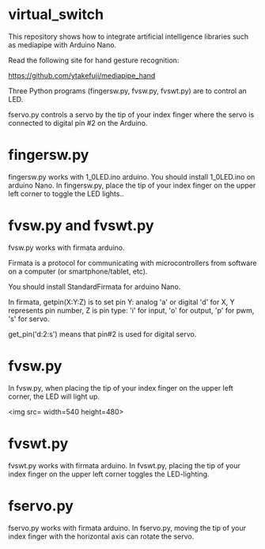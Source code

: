# virtual_switch
This repository shows how to integrate artificial intelligence libraries such as mediapipe
with Arduino Nano.

Read the following site for hand gesture recognition:

https://github.com/ytakefuji/mediapipe_hand

Three Python programs (fingersw.py, fvsw.py, fvswt.py) are to control an LED.

fservo.py controls a servo by the tip of your index finger 
where the servo is connected to digital pin #2 on the Arduino.

# fingersw.py
fingersw.py works with 1_0LED.ino arduino.
You should install 1_0LED.ino on arduino Nano.
In fingersw.py, place the tip of your index finger on the upper left corner 
to toggle the LED lights..

# fvsw.py and fvswt.py
fvsw.py works with firmata arduino.

Firmata is a protocol for communicating with microcontrollers 
from software on a computer (or smartphone/tablet, etc).

You should install StandardFirmata for arduino Nano.

In firmata, getpin(X:Y:Z) is to set pin Y: analog 'a' or digital 'd' for X,
Y represents pin number, Z is pin type: 'i' for input,
'o' for output, 'p' for pwm, 's' for servo.

get_pin('d:2:s') means that pin#2 is used for digital servo.

# fvsw.py
In fvsw.py, when placing the tip of your index finger on the upper left corner, 
the LED will light up.

<img src=   width=540 height=480>

# fvswt.py
fvswt.py works with firmata arduino.
In fvswt.py, placing the tip of your index finger on the upper left corner 
toggles the LED-lighting.

# fservo.py
fservo.py works with firmata arduino.
In fservo.py, moving the tip of your index finger with the horizontal axis
can rotate the servo.

